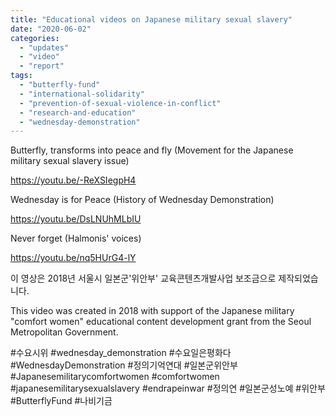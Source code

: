 ```yaml
---
title: "Educational videos on Japanese military sexual slavery"
date: "2020-06-02"
categories: 
  - "updates"
  - "video"
  - "report"
tags: 
  - "butterfly-fund"
  - "international-solidarity"
  - "prevention-of-sexual-violence-in-conflict"
  - "research-and-education"
  - "wednesday-demonstration"
---
```


Butterfly, transforms into peace and fly (Movement for the Japanese military sexual slavery issue)

https://youtu.be/-ReXSIegpH4

Wednesday is for Peace (History of Wednesday Demonstration)

https://youtu.be/DsLNUhMLbIU

Never forget (Halmonis' voices)

https://youtu.be/nq5HUrG4-lY

이 영상은 2018년 서울시 일본군'위안부' 교육콘텐츠개발사업 보조금으로 제작되었습니다.

This video was created in 2018 with support of the Japanese military "comfort women" educational content development grant from the Seoul Metropolitan Government.

#수요시위 #wednesday\_demonstration #수요일은평화다 #WednesdayDemonstration #정의기억연대 #일본군위안부 #Japanesemilitarycomfortwomen #comfortwomen #japanesemilitarysexualslavery #endrapeinwar #정의연 #일본군성노예 #위안부 #ButterflyFund #나비기금

